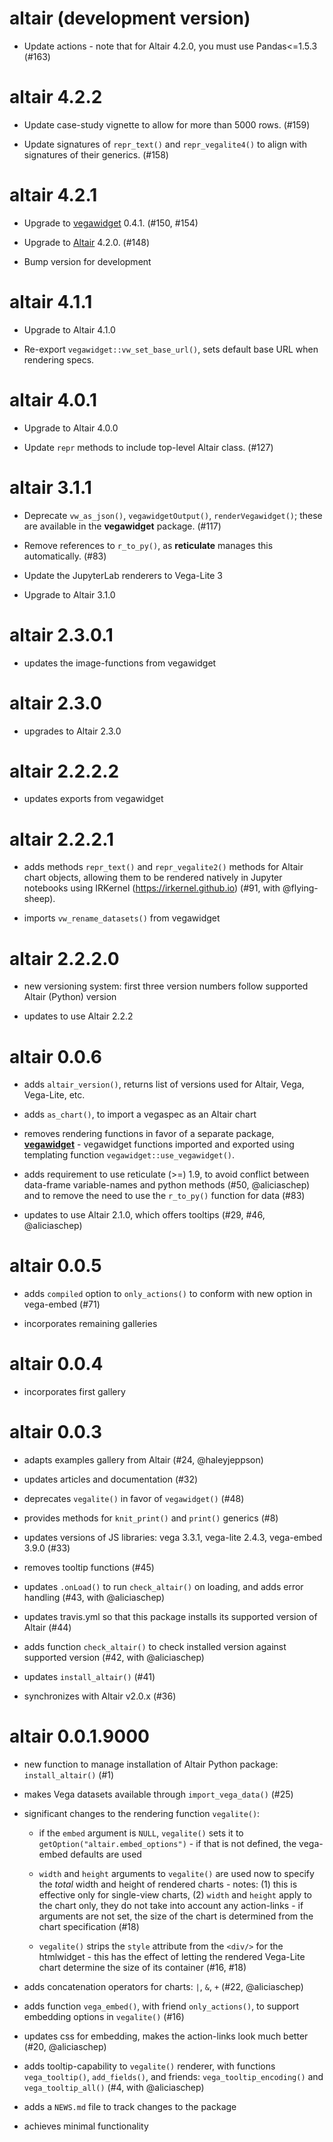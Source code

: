 # altair (development version)

* Update actions - note that for Altair 4.2.0, you must use Pandas<=1.5.3 (#163)

# altair 4.2.2

* Update case-study vignette to allow for more than 5000 rows. (#159)

* Update signatures of `repr_text()` and `repr_vegalite4()` to align with signatures of their generics. (#158)

# altair 4.2.1

* Upgrade to [vegawidget](https://vegawidget.github.io/vegawidget/) 0.4.1. (#150, #154)

* Upgrade to [Altair](https://altair-viz.github.io/) 4.2.0. (#148)

* Bump version for development

# altair 4.1.1

* Upgrade to Altair 4.1.0

* Re-export `vegawidget::vw_set_base_url()`, sets default base URL when rendering specs.

# altair 4.0.1

* Upgrade to Altair 4.0.0

* Update `repr` methods to include top-level Altair class. (#127)

# altair 3.1.1

* Deprecate `vw_as_json()`, `vegawidgetOutput()`, `renderVegawidget()`; these are available in the **vegawidget** package. (#117)

* Remove references to `r_to_py()`, as **reticulate** manages this automatically. (#83)

* Update the JupyterLab renderers to Vega-Lite 3

* Upgrade to Altair 3.1.0

# altair 2.3.0.1

* updates the image-functions from vegawidget

# altair 2.3.0

* upgrades to Altair 2.3.0

# altair 2.2.2.2

* updates exports from vegawidget

# altair 2.2.2.1

* adds methods `repr_text()` and `repr_vegalite2()` methods for Altair chart objects, allowing them to be rendered natively in Jupyter notebooks using IRKernel (https://irkernel.github.io) (#91, with @flying-sheep).

* imports `vw_rename_datasets()` from vegawidget

# altair 2.2.2.0

* new versioning system: first three version numbers follow supported Altair (Python) version

* updates to use Altair 2.2.2

# altair 0.0.6

* adds `altair_version()`, returns list of versions used for Altair, Vega, Vega-Lite, etc.

* adds `as_chart()`, to import a vegaspec as an Altair chart
 
* removes rendering functions in favor of a separate package, [**vegawidget**](https://github.com/vegawidget/vegawidget) - vegawidget functions imported and exported using templating function `vegawidget::use_vegawidget()`.

* adds requirement to use reticulate (>=) 1.9, to avoid conflict between data-frame variable-names and python methods (#50, @aliciaschep) and to remove the need to use the `r_to_py()` function for data (#83)

* updates to use Altair 2.1.0, which offers tooltips (#29, #46, @aliciaschep)

# altair 0.0.5

* adds `compiled` option to `only_actions()` to conform with new option in vega-embed (#71) 

* incorporates remaining galleries

# altair 0.0.4

* incorporates first gallery

# altair 0.0.3

* adapts examples gallery from Altair (#24, @haleyjeppson)

* updates articles and documentation (#32)

* deprecates `vegalite()` in favor of `vegawidget()` (#48)

* provides methods for `knit_print()` and `print()` generics (#8)

* updates versions of JS libraries: vega 3.3.1, vega-lite 2.4.3, vega-embed 3.9.0 (#33) 

* removes tooltip functions (#45)

* updates `.onLoad()` to run `check_altair()` on loading, and adds error handling (#43, with @aliciaschep)

* updates travis.yml so that this package installs its supported version of Altair (#44)

* adds function `check_altair()` to check installed version against supported version (#42, with @aliciaschep)

* updates `install_altair()` (#41) 

* synchronizes with Altair v2.0.x (#36)

# altair 0.0.1.9000

* new function to manage installation of Altair Python package: `install_altair()` (#1)

* makes Vega datasets available through `import_vega_data()` (#25)

* significant changes to the rendering function `vegalite()`:

  * if the `embed` argument is `NULL`, `vegalite()` sets it to `getOption("altair.embed_options")` - if that is not defined, the vega-embed defaults are used

  * `width` and `height` arguments to `vegalite()` are used now to specify the *total* width and height of rendered charts - notes: (1) this is effective only for single-view charts, (2) `width` and `height` apply to the chart only, they do not take into account any action-links - if arguments are not set, the size of the chart is determined from the chart specification (#18)

  * `vegalite()` strips the `style` attribute from the `<div/>` for the htmlwidget - this has the effect of letting the rendered Vega-Lite chart determine the size of its container (#16, #18)

* adds concatenation operators for charts: `|`, `&`, `+` (#22, @aliciaschep)

* adds function `vega_embed()`, with friend `only_actions()`, to support embedding options in `vegalite()` (#16)

* updates css for embedding, makes the action-links look much better (#20, @aliciaschep)

* adds tooltip-capability to `vegalite()` renderer, with functions `vega_tooltip()`, `add_fields()`, and friends: `vega_tooltip_encoding()` and `vega_tooltip_all()` (#4, with @aliciaschep) 
 
* adds a `NEWS.md` file to track changes to the package

* achieves minimal functionality
